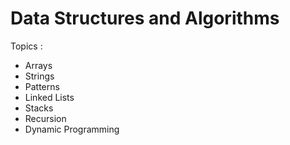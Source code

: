 # Data Structures and Algorithms

Topics :
- Arrays
- Strings
- Patterns
- Linked Lists
- Stacks
- Recursion
- Dynamic Programming

